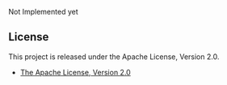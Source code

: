 Not Implemented yet

## License

This project is released under the Apache License, Version 2.0.

* [The Apache License, Version 2.0](http://www.apache.org/licenses/LICENSE-2.0)

